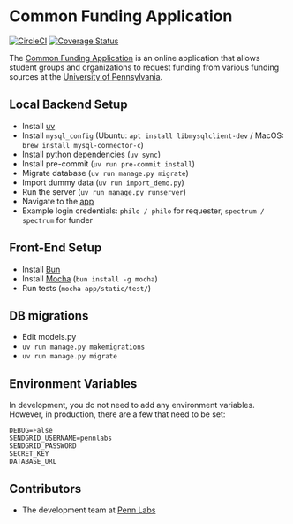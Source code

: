 Common Funding Application
==========================

[![CircleCI](https://circleci.com/gh/pennlabs/common-funding-application.svg?style=shield)](https://circleci.com/gh/pennlabs/common-funding-application)
[![Coverage Status](https://codecov.io/gh/pennlabs/common-funding-application/branch/master/graph/badge.svg)](https://codecov.io/gh/pennlabs/common-funding-application)

The [Common Funding Application](https://penncfa.com) is an online application that allows student groups and organizations to request funding from various funding sources at the [University of Pennsylvania](http://www.upenn.edu).

## Local Backend Setup

* Install [uv](https://docs.astral.sh/uv/getting-started/installation/)
* Install `mysql_config` (Ubuntu: `apt install libmysqlclient-dev` / MacOS: `brew install mysql-connector-c`)
* Install python dependencies (`uv sync`)
* Install pre-commit (`uv run pre-commit install`)
* Migrate database (`uv run manage.py migrate`)
* Import dummy data (`uv run import_demo.py`)
* Run the server (`uv run manage.py runserver`)
* Navigate to the [app](http://localhost:8000/)
* Example login credentials: `philo / philo` for requester, `spectrum / spectrum` for funder

## Front-End Setup

* Install [Bun](https://bun.sh/docs/installation)
* Install [Mocha](https://mochajs.org/#installation) (`bun install -g mocha`)
* Run tests (`mocha app/static/test/`)

## DB migrations

* Edit models.py
* `uv run manage.py makemigrations`
* `uv run manage.py migrate`

## Environment Variables

In development, you do not need to add any environment variables.
However, in production, there are a few that need to be set:

    DEBUG=False
    SENDGRID_USERNAME=pennlabs
    SENDGRID_PASSWORD
    SECRET_KEY
    DATABASE_URL

## Contributors

* The development team at [Penn Labs](https://pennlabs.org/)
